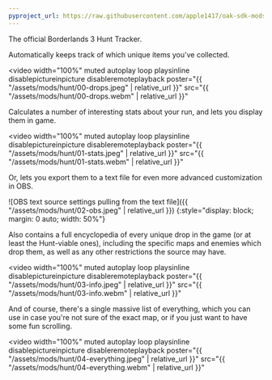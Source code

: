 ```yaml
---
pyproject_url: https://raw.githubusercontent.com/apple1417/oak-sdk-mods/master/hunt/pyproject.toml
---
```


The official Borderlands 3 Hunt Tracker.

Automatically keeps track of which unique items you've collected.

<video width="100%"
    muted autoplay loop playsinline
    disablepictureinpicture disableremoteplayback
    poster="{{ "/assets/mods/hunt/00-drops.jpeg" | relative_url }}"
    src="{{ "/assets/mods/hunt/00-drops.webm" | relative_url }}"
></video>

Calculates a number of interesting stats about your run, and lets you display them in game.

<video width="100%"
    muted autoplay loop playsinline
    disablepictureinpicture disableremoteplayback
    poster="{{ "/assets/mods/hunt/01-stats.jpeg" | relative_url }}"
    src="{{ "/assets/mods/hunt/01-stats.webm" | relative_url }}"
></video>

Or, lets you export them to a text file for even more advanced customization in OBS.

![OBS text source settings pulling from the text file]({{ "/assets/mods/hunt/02-obs.jpeg" | relative_url }})
{:style="display: block; margin: 0 auto; width: 50%"}

Also contains a full encyclopedia of every unique drop in the game (or at least the Hunt-viable
ones), including the specific maps and enemies which drop them, as well as any other restrictions
the source may have.

<video width="100%"
    muted autoplay loop playsinline
    disablepictureinpicture disableremoteplayback
    poster="{{ "/assets/mods/hunt/03-info.jpeg" | relative_url }}"
    src="{{ "/assets/mods/hunt/03-info.webm" | relative_url }}"
></video>


And of course, there's a single massive list of everything, which you can use in case you're not
sure of the exact map, or if you just want to have some fun scrolling.

<video width="100%"
    muted autoplay loop playsinline
    disablepictureinpicture disableremoteplayback
    poster="{{ "/assets/mods/hunt/04-everything.jpeg" | relative_url }}"
    src="{{ "/assets/mods/hunt/04-everything.webm" | relative_url }}"
></video>
